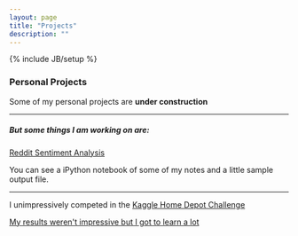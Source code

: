 ```yaml
---
layout: page
title: "Projects"
description: ""
---
```

{% include JB/setup %}


### Personal Projects

Some of my personal projects are **under construction**

***

##### But some things I am working on are:

[Reddit Sentiment Analysis](http://github.com/nathanchiu34/Reddit-Sentiment)

You can see a iPython notebook of some of my notes and a little sample output file.	

***

I unimpressively competed in the [Kaggle Home Depot Challenge](https://www.kaggle.com/c/home-depot-product-search-relevance)

[My results weren't impressive but I got to learn a lot](https://github.com/nathanchiu34/Kaggle-Home-Depot)
